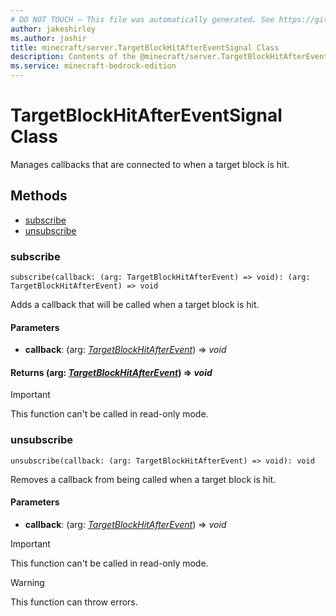 ```yaml
---
# DO NOT TOUCH — This file was automatically generated. See https://github.com/mojang/minecraftapidocsgenerator to modify descriptions, examples, etc.
author: jakeshirley
ms.author: jashir
title: minecraft/server.TargetBlockHitAfterEventSignal Class
description: Contents of the @minecraft/server.TargetBlockHitAfterEventSignal class.
ms.service: minecraft-bedrock-edition
---
```

# TargetBlockHitAfterEventSignal Class

Manages callbacks that are connected to when a target block is hit.

## Methods
- [subscribe](#subscribe)
- [unsubscribe](#unsubscribe)

### **subscribe**
`
subscribe(callback: (arg: TargetBlockHitAfterEvent) => void): (arg: TargetBlockHitAfterEvent) => void
`

Adds a callback that will be called when a target block is hit.

#### **Parameters**
- **callback**: (arg: [*TargetBlockHitAfterEvent*](TargetBlockHitAfterEvent.md)) => *void*

#### **Returns** (arg: [*TargetBlockHitAfterEvent*](TargetBlockHitAfterEvent.md)) => *void*

> [!IMPORTANT]
> This function can't be called in read-only mode.

### **unsubscribe**
`
unsubscribe(callback: (arg: TargetBlockHitAfterEvent) => void): void
`

Removes a callback from being called when a target block is hit.

#### **Parameters**
- **callback**: (arg: [*TargetBlockHitAfterEvent*](TargetBlockHitAfterEvent.md)) => *void*

> [!IMPORTANT]
> This function can't be called in read-only mode.

> [!WARNING]
> This function can throw errors.
